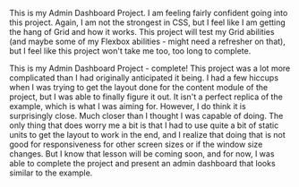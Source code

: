 This is my Admin Dashboard Project. I am feeling fairly confident going into this project. Again, I am not the strongest in CSS, but I feel like I am getting the hang of Grid and how it works. This project will test my Grid abilities (and maybe some of my Flexbox abilities - might need a refresher on that), but I feel like this project won't take me too, too long to complete. 

This is my Admin Dashboard Project - complete! This project was a lot more complicated than I had originally anticipated it being. I had a few hiccups when I was trying to get the layout done for the content module of the project, but I was able to finally figure it out. It isn't a perfect replica of the example, which is what I was aiming for. However, I do think it is surprisingly close. Much closer than I thought I was capable of doing. The only thing that does worry me a bit is that I had to use quite a bit of static units to get the layout to work in the end, and I realize that doing that is not good for responsiveness for other screen sizes or if the window size changes. But I know that lesson will be coming soon, and for now, I was able to complete the project and present an admin dashboard that looks similar to the example. 